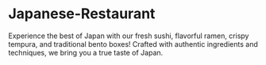 # Japanese-Restaurant
Experience the best of Japan with our fresh sushi, flavorful ramen, crispy tempura, and traditional bento boxes! Crafted with authentic ingredients and techniques, we bring you a true taste of Japan.
